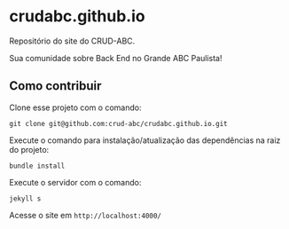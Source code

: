 # crudabc.github.io

Repositório do site do CRUD-ABC.

Sua comunidade sobre Back End no Grande ABC Paulista!

## Como contribuir

Clone esse projeto com o comando:

```
git clone git@github.com:crud-abc/crudabc.github.io.git
```

Execute o comando para instalação/atualização das dependências na raiz do projeto:

```
bundle install
```

Execute o servidor com o comando:

```
jekyll s
```

Acesse o site em `http://localhost:4000/`